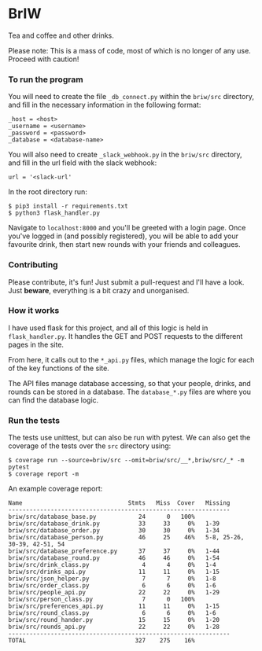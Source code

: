 # BrIW
Tea and coffee and other drinks.

Please note: This is a mass of code, most of which is no longer of any use. Proceed with caution!

### To run the program
You will need to create the file `_db_connect.py` within the `briw/src` directory, and fill in the necessary information in the following format:

```
_host = <host>
_username = <username>
_password = <password>
_database = <database-name>
```

You will also need to create `_slack_webhook.py` in the `briw/src` directory, and fill in the url field with the slack webhook:

```
url = '<slack-url'
```

In the root directory run:

```
$ pip3 install -r requirements.txt
$ python3 flask_handler.py
```

Navigate to `localhost:8000` and you'll be greeted with a login page. Once you've logged in (and possibly registered), you will be able to add your favourite drink, then start new rounds with your friends and colleagues.

### Contributing
Please contribute, it's fun! Just submit a pull-request and I'll have a look. Just __beware__, everything is a bit crazy and unorganised.

### How it works
I have used flask for this project, and all of this logic is held in `flask_handler.py`. It handles the GET and POST requests to the different pages in the site.

From here, it calls out to the `*_api.py` files, which manage the logic for each of the key functions of the site.

The API files manage database accessing, so that your people, drinks, and rounds can be stored in a database. The `database_*.py` files are where you can find the database logic.

### Run the tests

The tests use unittest, but can also be run with pytest. We can also get the coverage of the tests over the `src` directory using:

```
$ coverage run --source=briw/src --omit=briw/src/__*,briw/src/_* -m pytest
$ coverage report -m
```

An example coverage report:

```
Name                              Stmts   Miss  Cover   Missing
---------------------------------------------------------------
briw/src/database_base.py            24      0   100%
briw/src/database_drink.py           33     33     0%   1-39
briw/src/database_order.py           30     30     0%   1-34
briw/src/database_person.py          46     25    46%   5-8, 25-26, 30-39, 42-51, 54
briw/src/database_preference.py      37     37     0%   1-44
briw/src/database_round.py           46     46     0%   1-54
briw/src/drink_class.py               4      4     0%   1-4
briw/src/drinks_api.py               11     11     0%   1-15
briw/src/json_helper.py               7      7     0%   1-8
briw/src/order_class.py               6      6     0%   1-6
briw/src/people_api.py               22     22     0%   1-29
briw/src/person_class.py              7      0   100%
briw/src/preferences_api.py          11     11     0%   1-15
briw/src/round_class.py               6      6     0%   1-6
briw/src/round_hander.py             15     15     0%   1-20
briw/src/rounds_api.py               22     22     0%   1-28
---------------------------------------------------------------
TOTAL                               327    275    16%
```
